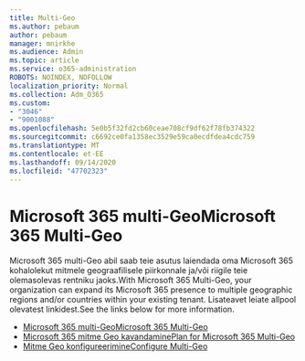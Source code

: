 ```yaml
---
title: Multi-Geo
ms.author: pebaum
author: pebaum
manager: mnirkhe
ms.audience: Admin
ms.topic: article
ms.service: o365-administration
ROBOTS: NOINDEX, NOFOLLOW
localization_priority: Normal
ms.collection: Adm_O365
ms.custom:
- "3046"
- "9001088"
ms.openlocfilehash: 5e0b5f32fd2cb60ceae708cf9df62f78fb374322
ms.sourcegitcommit: c6692ce0fa1358ec3529e59ca0ecdfdea4cdc759
ms.translationtype: MT
ms.contentlocale: et-EE
ms.lasthandoff: 09/14/2020
ms.locfileid: "47702323"
---
```

# <a name="microsoft-365-multi-geo"></a><span data-ttu-id="3ecea-102">Microsoft 365 multi-Geo</span><span class="sxs-lookup"><span data-stu-id="3ecea-102">Microsoft 365 Multi-Geo</span></span>

<span data-ttu-id="3ecea-103">Microsoft 365 multi-Geo abil saab teie asutus laiendada oma Microsoft 365 kohalolekut mitmele geograafilisele piirkonnale ja/või riigile teie olemasolevas rentniku jaoks.</span><span class="sxs-lookup"><span data-stu-id="3ecea-103">With Microsoft 365 Multi-Geo, your organization can expand its Microsoft 365 presence to multiple geographic regions and/or countries within your existing tenant.</span></span> <span data-ttu-id="3ecea-104">Lisateavet leiate allpool olevatest linkidest.</span><span class="sxs-lookup"><span data-stu-id="3ecea-104">See the links below for more information.</span></span>

- [<span data-ttu-id="3ecea-105">Microsoft 365 multi-Geo</span><span class="sxs-lookup"><span data-stu-id="3ecea-105">Microsoft 365 Multi-Geo</span></span>](https://docs.microsoft.com/office365/enterprise/office-365-multi-geo)
- [<span data-ttu-id="3ecea-106">Microsoft 365 mitme Geo kavandamine</span><span class="sxs-lookup"><span data-stu-id="3ecea-106">Plan for Microsoft 365 Multi-Geo</span></span>](https://docs.microsoft.com/office365/enterprise/plan-for-multi-geo)
- [<span data-ttu-id="3ecea-107">Mitme Geo konfigureerimine</span><span class="sxs-lookup"><span data-stu-id="3ecea-107">Configure Multi-Geo</span></span>](https://docs.microsoft.com/office365/enterprise/multi-geo-tenant-configuration)
